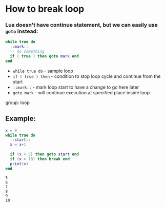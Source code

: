 # How to break loop

### Lua doesn't have continue statement, but we can easily use `goto` instead:

```lua
while true do
  ::mark::
  -- do something
  if ( true ) then goto mark end
end
```

- `while true do` - sample loop
- `if ( true ) then` - condition to stop loop cycle and continue from the start
- `::mark::` - mark loop start to have a change to go here later
- `goto mark` - will continue execution at specified place inside loop

group: loop

## Example: 
```lua
x = 0
while true do
  ::start::
  x = x+1
  
  if (x < 5) then goto start end
  if (x > 10) then break end
  print(x)
end
```
```
5
6
7
8
9
10

```

